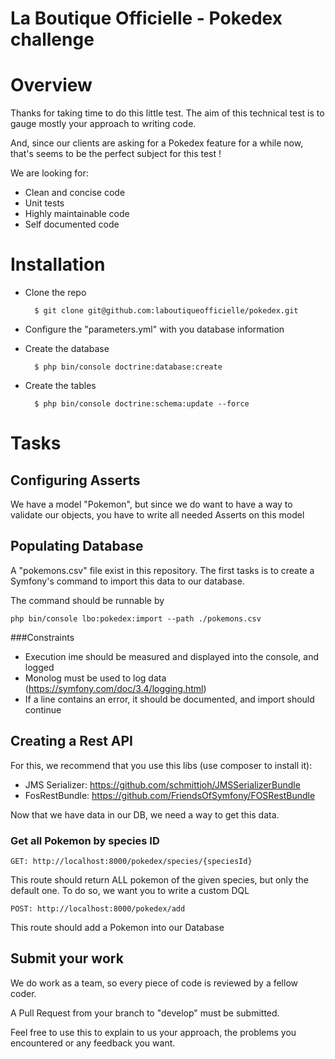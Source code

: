 La Boutique Officielle - Pokedex challenge
========================

# Overview

Thanks for taking time to do this little test. The aim of this technical test is to gauge mostly your approach to writing code.

And, since our clients are asking for a Pokedex feature for a while now, that's seems to be the perfect subject for this test !

We are looking for:
- Clean and concise code
- Unit tests
- Highly maintainable code
- Self documented code

# Installation

- Clone the repo

        $ git clone git@github.com:laboutiqueofficielle/pokedex.git
- Configure the "parameters.yml" with you database information
- Create the database
        
        $ php bin/console doctrine:database:create
- Create the tables

        $ php bin/console doctrine:schema:update --force
        
# Tasks

## Configuring Asserts

We have a model "Pokemon", but since we do want to have a way to validate our objects, you have to write all needed Asserts on this model

## Populating Database

A "pokemons.csv" file exist in this repository. The first tasks is to create a Symfony's command to import this data to our database.

The command should be runnable by 
        
    php bin/console lbo:pokedex:import --path ./pokemons.csv
    
###Constraints
- Execution ime should be measured and displayed into the console, and logged
- Monolog must be used to log data (https://symfony.com/doc/3.4/logging.html)
- If a line contains an error, it should be documented, and import should continue 
    
    
## Creating a Rest API

For this, we recommend that you use this libs (use composer to install it):
- JMS Serializer: https://github.com/schmittjoh/JMSSerializerBundle
- FosRestBundle: https://github.com/FriendsOfSymfony/FOSRestBundle

Now that we have data in our DB, we need a way to get this data.

### Get all Pokemon by species ID

    GET: http://localhost:8000/pokedex/species/{speciesId}
This route should return ALL pokemon of the given species, but only the default one.
To do so, we want you to write a custom DQL

    POST: http://localhost:8000/pokedex/add
This route should add a Pokemon into our Database

## Submit your work

We do work as a team, so every piece of code is reviewed by a fellow coder.

A Pull Request from your branch to "develop" must be submitted.

Feel free to use this to explain to us your approach, the problems you encountered or any feedback you want.
